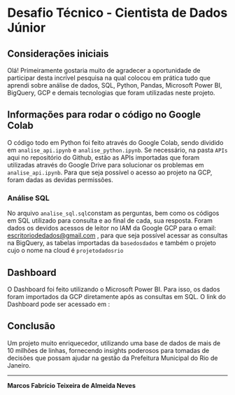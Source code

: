 # Desafio Técnico - Cientista de Dados Júnior

## Considerações iniciais

Olá! 
Primeiramente gostaria muito de agradecer a oportunidade de participar desta incrível pesquisa na qual colocou em prática tudo que aprendi sobre análise de dados, SQL, Python, Pandas, Microsoft Power BI, BigQuery, GCP e demais tecnologias que foram utilizadas neste projeto.

## Informações para rodar o código no Google Colab

O código todo em Python foi feito através do Google Colab, sendo dividido em `analise_api.ipynb` e `analise_python.ipynb`. 
Se necessário, na pasta `APIs` aqui no repositório do Github, estão as APIs importadas que foram utilizadas através do Google Drive para solucionar os problemas em `analise_api.ipynb`.
Para que seja possível o acesso ao projeto na GCP, foram dadas as devidas permissões.

### Análise SQL

No arquivo `analise_sql.sql`constam as perguntas, bem como os códigos em SQL utilizado para consulta e ao final de cada, sua resposta.
Foram dados os devidos acessos de leitor no IAM da Google GCP para o email: escritoriodedados@gmail.com , para que seja possível acessar as consultas na BigQuery, as tabelas importadas da `basedosdados` e também o projeto cujo o nome na cloud é `projetodadosrio`

## Dashboard

O Dashboard foi feito utilizando o Microsoft Power BI. Para isso, os dados foram importados da GCP diretamente após as consultas em SQL.
O link do Dashboard pode ser acessado em :
<link> 

## Conclusão

Um projeto muito enriquecedor, utilizando uma base de dados de mais de 10 milhões de linhas, fornecendo insights poderosos para tomadas de decisões que possam ajudar na gestão da Prefeitura Municipal do Rio de Janeiro.


---

**Marcos Fabrício Teixeira de Almeida Neves**
